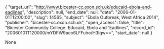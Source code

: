 {
  "target_url": "http://www.bicester-cc.oxon.sch.uk/educaid-ebola-and-eadlines", 
  "description": null, 
  "end_date": null, 
  "date": "2006-01-01T12:00:00", 
  "slug": 14565, 
  "subject": "Ebola Outbreak, West Africa 2014", 
  "publisher": "bicester-cc.oxon.sch.uk", 
  "open_access": false, 
  "title": "Bicester Community College: Educaid, Ebola and 'Eadlines", 
  "record_id": "20060101T120000/mYDFW9aco6LFFuho/H3lqw==", 
  "start_date": null
}

None